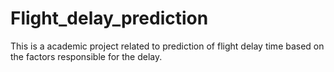 # Flight_delay_prediction
This is a academic project related to prediction of flight delay time based on the factors responsible for the delay.
